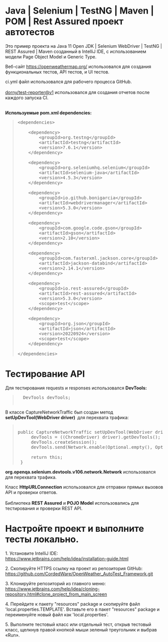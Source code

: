 <h1>Java | Selenium | TestNG | Maven | POM | Rest Assured проект автотестов</h1>
<p>Это пример проекта на Java 11 Open JDK | Selenium WebDriver | TestNG | REST Assured | Maven созданный в IntelliJ IDE, с использованием модели Page Object Model и Generic Type.</p>
<p>Веб-сайт <a href="https://openweathermap.org/">https://openweathermap.org/</a>&nbsp;использовался для создания функциональных тестов, API тестов, и UI тестов.</p>
<p><a href="https://github.com/CordedWare/OpenWeather_AutoTest_Framework/blob/main/.github/workflows/ci.yml"><a>ci.yml</a> файл использовался для рабочего процесса GitHub. <br /><br /><a href="https://github.com/dorny/test-reporter">dorny/test-reporter@v1</a> использовался для создания отчетов после каждого запуска CI.<br /><br /></p>
<p><strong>Используемые pom.xml dependencies:</strong></p>
<blockquote>
<pre>&lt;dependencies&gt;<br /><br />    &lt;dependency&gt;<br />        &lt;groupId&gt;org.testng&lt;/groupId&gt;<br />        &lt;artifactId&gt;testng&lt;/artifactId&gt;<br />        &lt;version&gt;7.6.1&lt;/version&gt;<br />    &lt;/dependency&gt;<br /><br />    &lt;dependency&gt;<br />        &lt;groupId&gt;org.seleniumhq.selenium&lt;/groupId&gt;<br />        &lt;artifactId&gt;selenium-java&lt;/artifactId&gt;<br />        &lt;version&gt;4.5.3&lt;/version&gt;<br />    &lt;/dependency&gt;<br /><br />    &lt;dependency&gt;<br />        &lt;groupId&gt;io.github.bonigarcia&lt;/groupId&gt;<br />        &lt;artifactId&gt;webdrivermanager&lt;/artifactId&gt;<br />        &lt;version&gt;5.3.0&lt;/version&gt;<br />    &lt;/dependency&gt;<br /><br />    &lt;dependency&gt;<br />        &lt;groupId&gt;com.google.code.gson&lt;/groupId&gt;<br />        &lt;artifactId&gt;gson&lt;/artifactId&gt;<br />        &lt;version&gt;2.10&lt;/version&gt;<br />    &lt;/dependency&gt;<br /><br />    &lt;dependency&gt;<br />        &lt;groupId&gt;com.fasterxml.jackson.core&lt;/groupId&gt;<br />        &lt;artifactId&gt;jackson-databind&lt;/artifactId&gt;<br />        &lt;version&gt;2.14.1&lt;/version&gt;<br />    &lt;/dependency&gt;<br /><br />    &lt;dependency&gt;<br />        &lt;groupId&gt;io.rest-assured&lt;/groupId&gt;<br />        &lt;artifactId&gt;rest-assured&lt;/artifactId&gt;<br />        &lt;version&gt;5.3.0&lt;/version&gt;<br />        &lt;scope&gt;test&lt;/scope&gt;<br />    &lt;/dependency&gt;<br /><br />    &lt;dependency&gt;<br />        &lt;groupId&gt;org.json&lt;/groupId&gt;<br />        &lt;artifactId&gt;json&lt;/artifactId&gt;<br />        &lt;version&gt;20220924&lt;/version&gt;<br />        &lt;scope&gt;test&lt;/scope&gt;<br />    &lt;/dependency&gt;<br /><br />&lt;/dependencies&gt;</pre>
</blockquote>
<h1>Тестирование API</h1>
<p>Для тестирования requests и responses использовался&nbsp;<strong>DevTools:&nbsp;</strong>&nbsp</p>
<blockquote>
<pre>&nbsp; DevTools devTools;<br /><br /></pre>
</blockquote>
<p>В классе CaptureNetworkTraffic был создан метод <strong>setUpDevTool(WebDriver driver)&nbsp;</strong> для перехвата трафика:</p>
<blockquote>
<pre><br />public&nbsp;CaptureNetworkTraffic setUpDevTool(WebDriver driver) {<br />&nbsp; &nbsp; &nbsp;devTools&nbsp;= ((ChromeDriver) driver).getDevTools();<br />&nbsp; &nbsp; &nbsp;devTools.createSession();<br />&nbsp; &nbsp; &nbsp;devTools.send(Network.enable(Optional.empty(), Optional.empty(), Optional.empty()));<br />&nbsp;<br />&nbsp; &nbsp; &nbsp;return this;<br />&nbsp;}&nbsp;</pre>
</blockquote>
<p><strong>org.openqa.selenium.devtools.v106.network.Network</strong>&nbsp;использовался для перехвата трафика.</p>
<p>Класс&nbsp;<strong>HttpURLConnection</strong>&nbsp;использовался для отправки прямых вызовов API и проверки ответов.<br /><br />Библиотека <strong>REST Assured</strong> и&nbsp;<strong>POJO Model</strong> использовались для тестирования и проверки REST API.</p>
<h1>Настройте проект и выполните тесты локально.</h1>
<p>1. Установите IntelliJ IDE:<br /><a href="https://www.jetbrains.com/help/idea/installation-guide.html">https://www.jetbrains.com/help/idea/installation-guide.html</a></p>
<p>2. Скопируйте HTTPS ссылку на проект из репозитория GitHub:&nbsp;<br /><a href="https://github.com/CordedWare/OpenWeather_AutoTest_Framework.git">https://github.com/CordedWare/OpenWeather_AutoTest_Framework.git</a></p>
<p>3. Клонируйте репозиторий из главного меню:&nbsp;<br /><a title="https://www.jetbrains.com/help/idea/cloning-repository.html#clone_project_from_main_screen" href="https://www.jetbrains.com/help/idea/cloning-repository.html#clone_project_from_main_screen">https://www.jetbrains.com/help/idea/cloning-repository.html#clone_project_from_main_screen</a></p>
<p>4. Перейдите к пакету "resources" package и скопируйте файл 'local.properties.TEMPLATE'. Вставьте его в пакет "resources" package и переименуйте новый файл как 'local.properties'.&nbsp;</p>
<p>5. Выполните тестовый класс или отдельный тест, открыв тестовый класс, щелкнув правой кнопкой мыши зеленый треугольник и выбрав «Run».</p>

